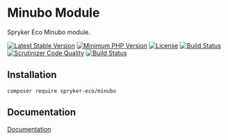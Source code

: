 # Minubo Module

Spryker Eco Minubo module.

[![Latest Stable Version](https://poser.pugx.org/spryker-eco/minubo/v/stable.svg)](https://packagist.org/packages/spryker-eco/minubo)
[![Minimum PHP Version](https://img.shields.io/badge/php-%3E%3D%207.4-8892BF.svg)](https://php.net/)
[![License](https://img.shields.io/github/license/spryker-eco/minubo.svg?b=master)](https://github.com/spryker-eco/minubo)
[![Build Status](https://travis-ci.org/spryker-eco/minubo.svg?branch=master)](https://travis-ci.org/spryker-eco/minubo)
[![Scrutinizer Code Quality](https://scrutinizer-ci.com/g/spryker-eco/minubo/badges/quality-score.png?b=master)](https://scrutinizer-ci.com/g/spryker-eco/minubo/?branch=master)
[![Build Status](https://scrutinizer-ci.com/g/spryker-eco/minubo/badges/build.png?b=master)](https://scrutinizer-ci.com/g/spryker-eco/minubo/build-status/master)

## Installation

```
composer require spryker-eco/minubo
```

## Documentation

[Documentation](https://documentation.spryker.com/industry_partners/performance/minubo.htm)
